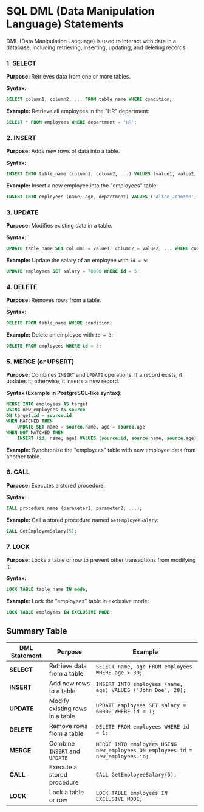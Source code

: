 # SQL DML (Data Manipulation Language) Statements

DML (Data Manipulation Language) is used to interact with data in a database, including retrieving, inserting, updating, and deleting records.

### 1. SELECT
**Purpose:** Retrieves data from one or more tables.

**Syntax:**
```sql
SELECT column1, column2, ... FROM table_name WHERE condition;
```

**Example:** Retrieve all employees in the "HR" department:
```sql
SELECT * FROM employees WHERE department = 'HR';
```

### 2. INSERT
**Purpose:** Adds new rows of data into a table.

**Syntax:**
```sql
INSERT INTO table_name (column1, column2, ...) VALUES (value1, value2, ...);
```

**Example:** Insert a new employee into the "employees" table:
```sql
INSERT INTO employees (name, age, department) VALUES ('Alice Johnson', 30, 'Marketing');
```

### 3. UPDATE
**Purpose:** Modifies existing data in a table.

**Syntax:**
```sql
UPDATE table_name SET column1 = value1, column2 = value2, ... WHERE condition;
```

**Example:** Update the salary of an employee with `id = 5`:
```sql
UPDATE employees SET salary = 70000 WHERE id = 5;
```

### 4. DELETE
**Purpose:** Removes rows from a table.

**Syntax:**
```sql
DELETE FROM table_name WHERE condition;
```

**Example:** Delete an employee with `id = 3`:
```sql
DELETE FROM employees WHERE id = 3;
```

### 5. MERGE (or UPSERT)
**Purpose:** Combines `INSERT` and `UPDATE` operations. If a record exists, it updates it; otherwise, it inserts a new record.

**Syntax (Example in PostgreSQL-like syntax):**
```sql
MERGE INTO employees AS target
USING new_employees AS source
ON target.id = source.id
WHEN MATCHED THEN
    UPDATE SET name = source.name, age = source.age
WHEN NOT MATCHED THEN
    INSERT (id, name, age) VALUES (source.id, source.name, source.age);
```

**Example:** Synchronize the "employees" table with new employee data from another table.

### 6. CALL
**Purpose:** Executes a stored procedure.

**Syntax:**
```sql
CALL procedure_name (parameter1, parameter2, ...);
```

**Example:** Call a stored procedure named `GetEmployeeSalary`:
```sql
CALL GetEmployeeSalary(5);
```

### 7. LOCK
**Purpose:** Locks a table or row to prevent other transactions from modifying it.

**Syntax:**
```sql
LOCK TABLE table_name IN mode;
```

**Example:** Lock the "employees" table in exclusive mode:
```sql
LOCK TABLE employees IN EXCLUSIVE MODE;
```

## Summary Table

| DML Statement | Purpose | Example |
|--------------|---------|---------|
| **SELECT** | Retrieve data from a table | `SELECT name, age FROM employees WHERE age > 30;` |
| **INSERT** | Add new rows to a table | `INSERT INTO employees (name, age) VALUES ('John Doe', 28);` |
| **UPDATE** | Modify existing rows in a table | `UPDATE employees SET salary = 60000 WHERE id = 1;` |
| **DELETE** | Remove rows from a table | `DELETE FROM employees WHERE id = 1;` |
| **MERGE** | Combine `INSERT` and `UPDATE` | `MERGE INTO employees USING new_employees ON employees.id = new_employees.id;` |
| **CALL** | Execute a stored procedure | `CALL GetEmployeeSalary(5);` |
| **LOCK** | Lock a table or row | `LOCK TABLE employees IN EXCLUSIVE MODE;` |
